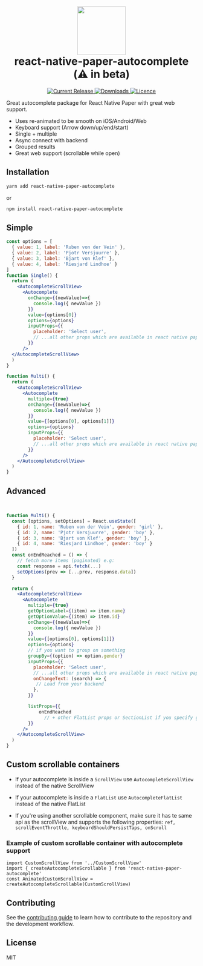 
<h1 align="center">
  <img src="https://user-images.githubusercontent.com/6492229/120841024-45e8f680-c56b-11eb-9802-1697a0f84bea.png" width="128">
  <br>
  react-native-paper-autocomplete (⚠️ in beta)
</h1>

<p align="center">
  <a href="https://www.npmjs.com/package/react-native-paper-autocomplete">
    <img src="https://img.shields.io/npm/v/react-native-paper-autocomplete.svg" alt="Current Release" />
  </a>
  <a href="https://www.npmjs.com/package/react-native-paper-autocomplete">
    <img src="https://badgen.net/npm/dt/react-native-paper-autocomplete" alt="Downloads" />
  </a>

  <a href="https://github.com/web-ridge/react-native-paper-autocomplete/blob/master/LICENSE">
    <img src="https://img.shields.io/github/license/web-ridge/react-native-paper-autocomplete.svg" alt="Licence">
  </a>
</p>


Great autocomplete package for React Native Paper with great web support.
- Uses re-animated to be smooth on iOS/Android/Web
- Keyboard support (Arrow down/up/end/start)
- Single + multiple
- Async connect with backend
- Grouped results
- Great web support (scrollable while open)

## Installation


```sh
yarn add react-native-paper-autocomplete
```
or
```sh
npm install react-native-paper-autocomplete
```

## Simple

```jsx
const options = [
  { value: 1, label: 'Ruben von der Vein' },
  { value: 2, label: 'Pjotr Versjuurre' },
  { value: 3, label: 'Bjart von Klef' },
  { value: 4, label: 'Riesjard Lindhoe' }
]
function Single() {
  return (
    <AutocompleteScrollView>
      <Autocomplete
        onChange={(newValue)=>{
          console.log({ newValue })
        }}
        value={options[0]}
        options={options}
        inputProps={{
          placeholder: 'Select user',
          // ...all other props which are available in react native paper
        }}
      />
  </AutocompleteScrollView>
  )
}

function Multi() {
  return (
    <AutocompleteScrollView>
      <Autocomplete
        multiple={true}
        onChange={(newValue)=>{
          console.log({ newValue })
        }}
        value={[options[0], options[1]]}
        options={options}
        inputProps={{
          placeholder: 'Select user',
          // ...all other props which are available in react native paper
        }}
      />
    </AutocompleteScrollView>
  )
}
```


## Advanced

```jsx


function Multi() {
  const [options, setOptions] = React.useState([
    { id: 1, name: 'Ruben von der Vein', gender: 'girl' },
    { id: 2, name: 'Pjotr Versjuurre', gender: 'boy' },
    { id: 3, name: 'Bjart von Klef', gender: 'boy' },
    { id: 4, name: 'Riesjard Lindhoe', gender: 'boy' }
  ])
  const onEndReached = () => {
    // fetch more items (paginated) e.g:
    const response = api.fetch(...)
    setOptions(prev => [...prev, response.data])
  }

  return (
    <AutocompleteScrollView>
      <Autocomplete
        multiple={true}
        getOptionLabel={(item) => item.name}
        getOptionValue={(item) => item.id}
        onChange={(newValue)=>{
          console.log({ newValue })
        }}
        value={[options[0], options[1]]}
        options={options}
        // if you want to group on something
        groupBy={(option) => option.gender}
        inputProps={{
          placeholder: 'Select user',
          // ...all other props which are available in react native paper
          onChangeText: (search) => {
           // Load from your backend
          },
        }}

        listProps={{
            onEndReached
              // + other FlatList props or SectionList if you specify groupBy
        }}
      />
    </AutocompleteScrollView>
  )
}
```


## Custom scrollable containers
* If your autocomplete is inside a `ScrollView` use `AutocompleteScrollView` instead of the native ScrollView
* If your autocomplete is inside a `FlatList` use `AutocompleteFlatList` instead of the native FlatList

* If you're using another scrollable component, make sure it has te same api as the scrollView and supports the
following properties: `ref, scrollEventThrottle, keyboardShouldPersistTaps, onScroll`

### Example of custom scrollable container with autocomplete support

```tsx
import CustomScrollView from '../CustomScrollView'
import { createAutocompleteScrollable } from 'react-native-paper-autocomplete'
const AnimatedCustomScrollView = createAutocompleteScrollable(CustomScrollView)
```



## Contributing

See the [contributing guide](CONTRIBUTING.md) to learn how to contribute to the repository and the development workflow.

## License

MIT
